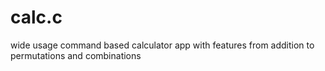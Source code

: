 # calc.c
wide usage command based calculator app with features from addition to permutations and combinations
